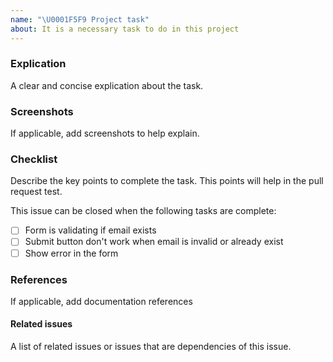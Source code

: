 ```yaml
---
name: "\U0001F5F9 Project task"
about: It is a necessary task to do in this project
---
```


### Explication

A clear and concise explication about the task.

### Screenshots

If applicable, add screenshots to help explain.

### Checklist

Describe the key points to complete the task. This points will help in the pull request test.

This issue can be closed when the following tasks are complete:

- [ ] Form is validating if email exists
- [ ] Submit button don't work when email is invalid or already exist
- [ ] Show error in the form

### References

If applicable, add documentation references

#### Related issues

A list of related issues or issues that are dependencies of this issue.
